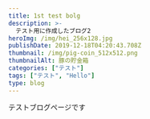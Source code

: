 ```yaml
---
title: 1st test bolg
description: >-
  テスト用に作成したブログ2
heroImg: /img/hei_256x128.jpg
publishDate: 2019-12-18T04:20:43.708Z
thumbnail: /img/pig-coin_512x512.png
thumbnailAlt: 豚の貯金箱
categories: ["テスト"]
tags: ["テスト", "Hello"]
type: blog
---
```


テストブログページです
